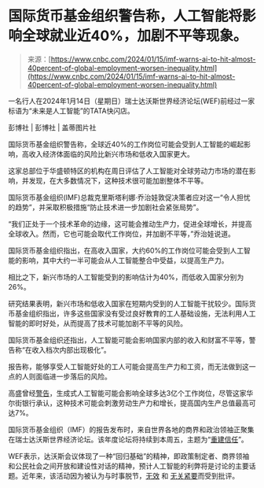 <!--yml

category: 未分类

date: 2024-05-27 14:48:32

-->

# 国际货币基金组织警告称，人工智能将影响全球就业近40%，加剧不平等现象。

> 来源：[https://www.cnbc.com/2024/01/15/imf-warns-ai-to-hit-almost-40percent-of-global-employment-worsen-inequality.html](https://www.cnbc.com/2024/01/15/imf-warns-ai-to-hit-almost-40percent-of-global-employment-worsen-inequality.html)

一名行人在2024年1月14日（星期日）瑞士达沃斯世界经济论坛(WEF)前经过一家标语为“未来是人工智能”的TATA快闪店。

彭博社 | 彭博社 | 盖蒂图片社

国际货币基金组织警告称，全球近40%的工作岗位可能会受到人工智能的崛起影响，高收入经济体面临的风险比新兴市场和低收入国家更大。

这家总部位于华盛顿特区的机构在周日评估了人工智能对全球劳动力市场的潜在影响，并发现，在大多数情况下，这种技术很可能加剧整体不平等。

国际货币基金组织(IMF)总裁克里斯塔利娜·乔治娃敦促决策者应对这一“令人担忧的趋势”，并采取积极措施“防止技术进一步加剧社会紧张局势”。

“我们正处于一个技术革命的边缘，这可能会推动生产力，促进全球增长，并提高全球收入。然而，它也可能会取代工作岗位，并加剧不平等，”乔治娃说道。

国际货币基金组织指出，在高收入国家，大约60%的工作岗位可能会受到人工智能的影响，其中大约一半可能会从人工智能整合中受益，以提高生产力。

相比之下，新兴市场的人工智能受到的影响估计为40%，而低收入国家分别为26%。

研究结果表明，新兴市场和低收入国家在短期内受到的人工智能干扰较少。国际货币基金组织指出，许多这些国家没有受过良好教育的工人基础设施，无法利用人工智能的即时好处，从而提高了技术可能加剧不平等的风险。

国际货币基金组织还指出，人工智能可能会影响国家内部的收入和财富不平等，警告称“在收入档次内部出现极化”。

报告称，能够享受人工智能好处的工人可能会提高生产力和工资，而无法做到这一点的人则面临进一步落后的风险。

高盛曾经[警告](https://www.cnbc.com/2023/03/28/ai-automation-could-impact-300-million-jobs-heres-which-ones.html)，生成式人工智能可能会影响全球多达3亿个工作岗位，尽管这家华尔街银行承认，这种技术可能会刺激劳动生产力和增长，提高国内生产总值最高可达7%。

国际货币基金组织（IMF）的报告发布时，来自世界各地的商界和政治领袖正聚集在瑞士达沃斯世界经济论坛。该年度论坛将持续到本周五，主题为“[重建信任](https://www.weforum.org/events/world-economic-forum-annual-meeting-2024/about/)”。

WEF表示，达沃斯会议体现了一种“回归基础”的精神，即政策制定者、商界领袖和公民社会之间开放和建设性对话的精神，预计人工智能的利弊将是讨论的主要话题。近年来，该活动因为被认为与时事脱节，[无效](https://www.cnbc.com/2018/01/18/is-davos-nothing-more-than-an-overpriced-ineffective-talking-shop.html) 和 [无关紧要](https://www.fnlondon.com/articles/davos-is-broadly-irrelevant-there-is-no-case-for-guzzling-jets-and-gallons-of-dom-perignon-20220516)而受到批评。
